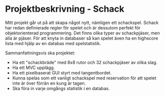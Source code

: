 # Projektbeskrivning - Schack

Mitt projekt går ut på att skapa något nytt, nämligen ett schackspel. Schack har redan definierade regler för spelet och är dessutom perfekt för objektorienterad programmering. Det finns olika typer av schackpjäser, men alla är pjäser. För att knyta in databaser så kan spelet även ha en highscore lista med hjälp av en databas med spelstatistik.

Sammanfattningsvis ska projektet:

- Ha ett "schackbräde" med 8x8 rutor och 32 schackpjäser av olika slag.
- Ha ett MVC upplägg.
- Ha ett pixelbaserat GUI styrt med tangentbordet.
- Kunna spelas som ett vanligt schackspel med reservation för att spelet inte är över förrän en kung är tagen.
- Ska föra in varje omgångs statistik i en databas.